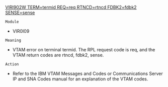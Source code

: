 [VIRI902W TERM=termid REQ=req RTNCD=rtncd FDBK2=fdbk2 SENSE=sense](https://virtel.readthedocs.io/en/latest/manuals/virtel/Virtel459MG/messages.html?highlight=VIRI902W#VIRI902W)

`Module`
- VIR0I09

`Meaning`
- VTAM error on terminal termid. The RPL request code is req, and the VTAM return codes are rtncd, fdbk2, sense.

`Action`
- Refer to the IBM VTAM Messages and Codes or Communications Server IP and SNA Codes manual for an explanation of the VTAM codes.
